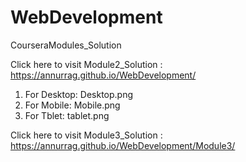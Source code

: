 # WebDevelopment
CourseraModules_Solution

Click here to visit Module2_Solution : https://annurrag.github.io/WebDevelopment/ 
1. For Desktop:  Desktop.png
2. For Mobile: Mobile.png
3. For Tblet: tablet.png

Click here to visit Module3_Solution : https://annurrag.github.io/WebDevelopment/Module3/
